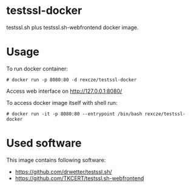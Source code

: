 # testssl-docker
testssl.sh plus testssl.sh-webfrontend docker image.

# Usage
To run docker container:

```# docker run -p 8080:80 -d rexcze/testssl-docker ```

Access web interface on http://127.0.0.1:8080/

To access docker image itself with shell run:

```# docker run -it -p 8080:80 --entrypoint /bin/bash rexcze/testssl-docker```

# Used software
This image contains following software:

 - https://github.com/drwetter/testssl.sh/
 - https://github.com/TKCERT/testssl.sh-webfrontend
